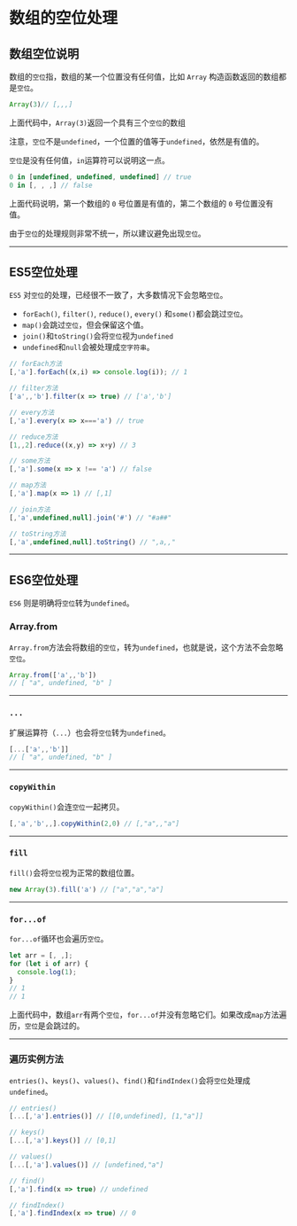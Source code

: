 # 数组的空位处理

## 数组空位说明

数组的`空位`指，数组的某一个位置没有任何值，比如 `Array` 构造函数返回的数组都是`空位`。

```javascript
Array(3)// [,,,]
```

上面代码中，`Array(3)`返回一个具有三个`空位`的数组

注意，`空位`不是`undefined`，一个位置的值等于`undefined`，依然是有值的。

`空位`是没有任何值，`in`运算符可以说明这一点。

```javascript
0 in [undefined, undefined, undefined] // true
0 in [, , ,] // false
```

上面代码说明，第一个数组的 `0` 号位置是有值的，第二个数组的 `0` 号位置没有值。

由于`空位`的处理规则非常不统一，所以建议避免出现`空位`。

---

## ES5空位处理

`ES5` 对`空位`的处理，已经很不一致了，大多数情况下会忽略`空位`。

- `forEach()`, `filter()`, `reduce()`, `every()` 和`some()`都会跳过`空位`。
- `map()`会跳过`空位`，但会保留这个值。
- `join()`和`toString()`会将`空位`视为`undefined`
- `undefined`和`null`会被处理成`空字符串`。

```javascript
// forEach方法
[,'a'].forEach((x,i) => console.log(i)); // 1

// filter方法
['a',,'b'].filter(x => true) // ['a','b']

// every方法
[,'a'].every(x => x==='a') // true

// reduce方法
[1,,2].reduce((x,y) => x+y) // 3

// some方法
[,'a'].some(x => x !== 'a') // false

// map方法
[,'a'].map(x => 1) // [,1]

// join方法
[,'a',undefined,null].join('#') // "#a##"

// toString方法
[,'a',undefined,null].toString() // ",a,,"
```

---

## ES6空位处理

`ES6` 则是明确将`空位`转为`undefined`。

### Array.from

`Array.from`方法会将数组的`空位`，转为`undefined`，也就是说，这个方法不会忽略`空位`。

```javascript
Array.from(['a',,'b'])
// [ "a", undefined, "b" ]
```

---

### `...`

扩展运算符（`...`）也会将`空位`转为`undefined`。

```javascript
[...['a',,'b']]
// [ "a", undefined, "b" ]
```

---

### `copyWithin`

`copyWithin()`会连`空位`一起拷贝。

```javascript
[,'a','b',,].copyWithin(2,0) // [,"a",,"a"]
```

---

### `fill`

`fill()`会将`空位`视为正常的数组位置。

```javascript
new Array(3).fill('a') // ["a","a","a"]
```

---

### `for...of`

`for...of`循环也会遍历`空位`。

```javascript
let arr = [, ,];
for (let i of arr) {
  console.log(1);
}
// 1
// 1
```
上面代码中，数组`arr`有两个`空位`，`for...of`并没有忽略它们。如果改成`map`方法遍历，`空位`是会跳过的。


---

### 遍历实例方法

`entries()`、`keys()`、`values()`、`find()`和`findIndex()`会将`空位`处理成`undefined`。

```javascript
// entries()
[...[,'a'].entries()] // [[0,undefined], [1,"a"]]

// keys()
[...[,'a'].keys()] // [0,1]

// values()
[...[,'a'].values()] // [undefined,"a"]

// find()
[,'a'].find(x => true) // undefined

// findIndex()
[,'a'].findIndex(x => true) // 0
```

